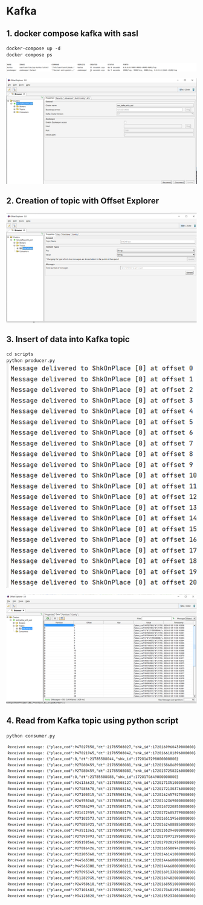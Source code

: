 # Kafka
## 1. docker compose kafka with sasl
`docker-compose up -d`  
`docker compose ps`

![Intermediate results](https://github.com/Basilt69/WB_Practice_BI_Olap/blob/master/Kafka/images/img.png)

![Offset Explorer is connected](https://github.com/Basilt69/WB_Practice_BI_Olap/blob/master/Kafka/images/img_1.png)

## 2. Creation of topic with Offset Explorer

![New test topic](https://github.com/Basilt69/WB_Practice_BI_Olap/blob/master/Kafka/images/img_2.png)

## 3. Insert of data into Kafka topic
`cd scripts`  
`python producer.py`  
![Logs of insert](https://github.com/Basilt69/WB_Practice_BI_Olap/blob/master/Kafka/images/img_5.png)  

![Results of insert](https://github.com/Basilt69/WB_Practice_BI_Olap/blob/master/Kafka/images/img_3.png)

## 4. Read from Kafka topic using python script
`python consumer.py`  

![Reading results](https://github.com/Basilt69/WB_Practice_BI_Olap/blob/master/Kafka/images/img_4.png)
